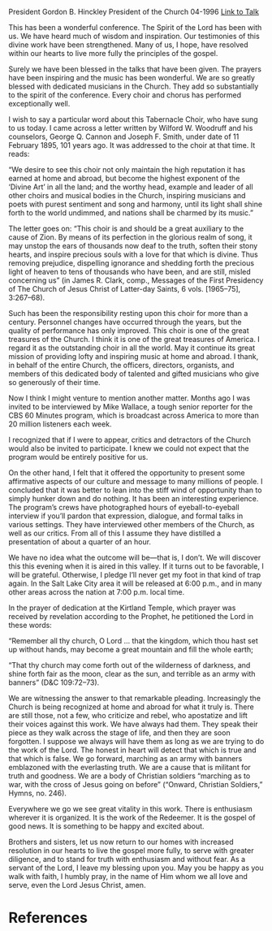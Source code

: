 President Gordon B. Hinckley
President of the Church
04-1996
[Link to Talk](https://www.churchofjesuschrist.org/study/general-conference/1996/04/remember-thy-church-o-lord?lang=eng)

This has been a wonderful conference. The Spirit of the Lord has been with us. We have heard much of wisdom and inspiration. Our testimonies of this divine work have been strengthened. Many of us, I hope, have resolved within our hearts to live more fully the principles of the gospel.

Surely we have been blessed in the talks that have been given. The prayers have been inspiring and the music has been wonderful. We are so greatly blessed with dedicated musicians in the Church. They add so substantially to the spirit of the conference. Every choir and chorus has performed exceptionally well.

I wish to say a particular word about this Tabernacle Choir, who have sung to us today. I came across a letter written by Wilford W. Woodruff and his counselors, George Q. Cannon and Joseph F. Smith, under date of 11 February 1895, 101 years ago. It was addressed to the choir at that time. It reads:

“We desire to see this choir not only maintain the high reputation it has earned at home and abroad, but become the highest exponent of the ‘Divine Art’ in all the land; and the worthy head, example and leader of all other choirs and musical bodies in the Church, inspiring musicians and poets with purest sentiment and song and harmony, until its light shall shine forth to the world undimmed, and nations shall be charmed by its music.”

The letter goes on: “This choir is and should be a great auxiliary to the cause of Zion. By means of its perfection in the glorious realm of song, it may unstop the ears of thousands now deaf to the truth, soften their stony hearts, and inspire precious souls with a love for that which is divine. Thus removing prejudice, dispelling ignorance and shedding forth the precious light of heaven to tens of thousands who have been, and are still, misled concerning us” (in James R. Clark, comp., Messages of the First Presidency of The Church of Jesus Christ of Latter-day Saints, 6 vols. [1965–75], 3:267–68).

Such has been the responsibility resting upon this choir for more than a century. Personnel changes have occurred through the years, but the quality of performance has only improved. This choir is one of the great treasures of the Church. I think it is one of the great treasures of America. I regard it as the outstanding choir in all the world. May it continue its great mission of providing lofty and inspiring music at home and abroad. I thank, in behalf of the entire Church, the officers, directors, organists, and members of this dedicated body of talented and gifted musicians who give so generously of their time.

Now I think I might venture to mention another matter. Months ago I was invited to be interviewed by Mike Wallace, a tough senior reporter for the CBS 60 Minutes program, which is broadcast across America to more than 20 million listeners each week.

I recognized that if I were to appear, critics and detractors of the Church would also be invited to participate. I knew we could not expect that the program would be entirely positive for us.

On the other hand, I felt that it offered the opportunity to present some affirmative aspects of our culture and message to many millions of people. I concluded that it was better to lean into the stiff wind of opportunity than to simply hunker down and do nothing. It has been an interesting experience. The program’s crews have photographed hours of eyeball-to-eyeball interview if you’ll pardon that expression, dialogue, and formal talks in various settings. They have interviewed other members of the Church, as well as our critics. From all of this I assume they have distilled a presentation of about a quarter of an hour.

We have no idea what the outcome will be—that is, I don’t. We will discover this this evening when it is aired in this valley. If it turns out to be favorable, I will be grateful. Otherwise, I pledge I’ll never get my foot in that kind of trap again. In the Salt Lake City area it will be released at 6:00 p.m., and in many other areas across the nation at 7:00 p.m. local time.

In the prayer of dedication at the Kirtland Temple, which prayer was received by revelation according to the Prophet, he petitioned the Lord in these words:

“Remember all thy church, O Lord … that the kingdom, which thou hast set up without hands, may become a great mountain and fill the whole earth;

“That thy church may come forth out of the wilderness of darkness, and shine forth fair as the moon, clear as the sun, and terrible as an army with banners” (D&C 109:72–73).

We are witnessing the answer to that remarkable pleading. Increasingly the Church is being recognized at home and abroad for what it truly is. There are still those, not a few, who criticize and rebel, who apostatize and lift their voices against this work. We have always had them. They speak their piece as they walk across the stage of life, and then they are soon forgotten. I suppose we always will have them as long as we are trying to do the work of the Lord. The honest in heart will detect that which is true and that which is false. We go forward, marching as an army with banners emblazoned with the everlasting truth. We are a cause that is militant for truth and goodness. We are a body of Christian soldiers “marching as to war, with the cross of Jesus going on before” (“Onward, Christian Soldiers,” Hymns, no. 246).

Everywhere we go we see great vitality in this work. There is enthusiasm wherever it is organized. It is the work of the Redeemer. It is the gospel of good news. It is something to be happy and excited about.

Brothers and sisters, let us now return to our homes with increased resolution in our hearts to live the gospel more fully, to serve with greater diligence, and to stand for truth with enthusiasm and without fear. As a servant of the Lord, I leave my blessing upon you. May you be happy as you walk with faith, I humbly pray, in the name of Him whom we all love and serve, even the Lord Jesus Christ, amen.

# References

